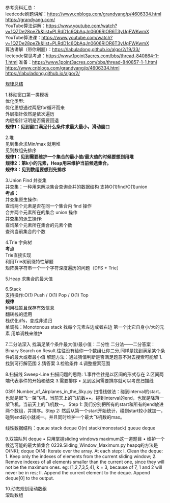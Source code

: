 参考资料汇总：<br>
leedcode刷题讲解：https://www.cnblogs.com/grandyang/p/4606334.html  https://grandyang.com/<br>
YouTube算法讲解：https://www.youtube.com/watch?v=1QZDe28peZk&list=PLRdD1c6QbAqJn0606RlOR6T3yUqFWKwmX   <br>
YouTube算法课：https://www.youtube.com/watch?v=1QZDe28peZk&list=PLRdD1c6QbAqJn0606RlOR6T3yUqFWKwmX   <br>
算法讲解（带你刷题）：https://labuladong.github.io/algo/2/19/33/    <br>
leetcode常见考点：https://www.1point3acres.com/bbs/thread-840864-1-1.html
准备：https://www.1point3acres.com/bbs/thread-840857-1-1.html
https://www.cnblogs.com/grandyang/p/4606334.html
https://labuladong.github.io/algo/2/

[规律总结]()

1.移动窗口第一类模板 <br>
优化类型: <br>
  优化思想通过两层for循环而来  <br>
  外层指针依然是依次遍历  <br>
  内层指针证明是否需要回退 <br>
**规律1：见到窗口满足什么条件求最大最小，滑动窗口**

2.堆  <br>
见到集合求Min/max 就用堆  <br>
见到数组先排序  <br>
  **规律1：见到需要维护一个集合的最小值/最大值的时候要想到用堆**   <br>
  **规律2：第k小的元素，Heap用来维护当前候选集合。**  <br>
  **规律3：见到数组要想到先排序**   <br>

3.Union Find 并查集 <br>
并查集：一种用来解决集合查询合并的数据结构 支持O(1)find/O(1)union  <br>
**考点：**   <br>
并查集原生操作:   <br>
  查询两个元素是否在同一个集合内 find 操作   <br>
  合并两个元素所在的集合 union 操作  <br>
并查集的派生操作:   <br>
  查询某个元素所在集合的元素个数   <br>
  查询当前集合的个数   <br>

4.Trie 字典树   <br>
**考点**   <br>
Trie直接实现   <br>
利用Trie树前缀特性解题   <br>
矩阵类字符串一个一个字符深度遍历的问题（DFS + Trie）   <br>
  
5.Heap
求集合的最大值

6.Stack  <br>
支持操作:O(1) Push / O(1) Pop / O(1) Top   <br>
**规律**   <br>
 利用栈暂且保存有效信息   <br>
 翻转栈的运用   <br>
 栈优化dfs，变成非递归   <br>
 单调栈：Monotonous stack 找每个元素左边或者右边 第一个比它自身小/大的元素 用单调栈来维护   <br>
 
7.二分法深入
找满足某个条件最大值/最小值：二分性
二分法——二分答案：Binary Search on Result.往往没有给你一个数组让你二分,同样是找到满足某个条件的最大或者最小值
解题方法：通过猜值判断是否满足题意不对去搜索可能解 1.找到可行解范围 2.猜答案 3.检验条件 4.调整搜索范围
 
8.扫描线  Sweep-Line
扫描问题的思路: 1.事件往往是以区间的形式存在 2.区间两端代表事件的开始和结束 3.需要排序
• 见到区间需要排序就可以考虑扫描线
 
0391.Number_of_Airplanes_in_the_Sky.py
扫描线做法：碰到interval的start，也就是起飞一架飞机，当前天上的飞机数++。碰到interval的end，也就是降落一架飞机，当前天上的飞机数--。 Step 1: 我们分别把所有的start和所有的end放进两个数组，并排序。Step 2: 然后从第一个start开始统计，碰到start较小就加一，碰到end较小就减一。并且同时维护一个最大飞机数的max。

线性数据结构：queue stack deque
O(n) stack(monostack) queue deque

9.双端队列 deque
• 只用掌握sliding windows maximum这一道题目 • 维护一个候选可能的最大值集合
0239.Sliding_Window_Maximum.py
heapq的方法是O(NK); deque O(N): Iterate over the array. At each step: I. Clean the deque: 1. Keep only the indexes of elements from the current sliding window; 2. Remove indexes of all elements smaller than the current one, since they will not be the maximum ones. eg: [1,2,7,3,5,4], k = 3, because of 7, 1 and 2 will never be in res; II. Append the current element to the deque. Append deque[0] to the output.

10.动态规划滚动数组  
滚动数组
 
 
